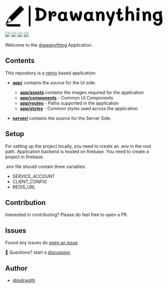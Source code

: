 ![Logo](./app/assets/draw-light.webp)

![](https://img.shields.io/badge/react-17.0.2-blue)
![](https://img.shields.io/badge/remix-1.7.6-blue)
![](https://img.shields.io/badge/firebase-9.6.10-orange)
![](https://img.shields.io/badge/socket.io-4.4.1-brightgreen)

Welcome to the [drawanything](https://canvas-draw-app.up.railway.app/) Application.

## Contents

This repository is a [remix](https://remix.run/) based application:

- [**app/**](https://github.com/Indragith20/canvas-draw-app/tree/remix-setup/app) contains the source for the UI side.

  - [**app/assets**](https://github.com/Indragith20/canvas-draw-app/tree/remix-setup/app/assets) contains the images required for the application
  - [**app/components**](https://github.com/Indragith20/canvas-draw-app/tree/remix-setup/app/components) - Common UI Components
  - [**app/routes**](https://github.com/Indragith20/canvas-draw-app/tree/remix-setup/app/routes) - Paths supported in the application
  - [**app/styles**](https://github.com/Indragith20/canvas-draw-app/tree/remix-setup/app/styles) - Common styles used across the application

- [**server/**](https://github.com/Indragith20/canvas-draw-app/tree/remix-setup/server) contains the source for the Server Side.

## Setup

For setting up the project locally, you need to create an .env in the root path. Application backend is hosted on firebase. You need to create a project in firebase.

.env file should contain three variables

- SERVICE_ACCOUNT
- CLIENT_CONFIG
- REDIS_URL

## Contribution

Interested in contributing? Please do feel free to open a PR.

## Issues

Found any issues do [open an issue](https://github.com/Indragith20/canvas-draw-app/issues/new)

🙌 Questions? start a [discussion](https://github.com/Indragith20/canvas-draw-app/discussions/new).

## Author

- [@indragith](https://www.linkedin.com/in/indragith-manimaran/)
